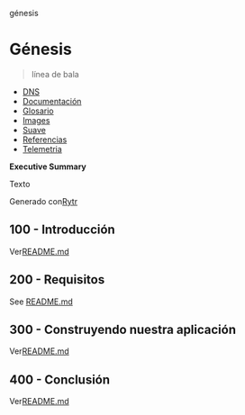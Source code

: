 génesis

# Génesis

> línea de bala

-   [DNS](./DNS.md)
-   [Documentación](./DOCUMENTATION.md)
-   [Glosario](./GLOSSARY.md)
-   [Images](./IMAGES.md)
-   [Suave](./PODMAN.md)
-   [Referencias](./REFERENCES.md)
-   [Telemetria](./TELEMETRY.md)

**Executive Summary**

Texto

Generado con[Rytr](https://app.rytr.me)

## 100 - Introducción

Ver[README.md](./100/README.md)

## 200 - Requisitos

See [README.md](./200/README.md)

## 300 - Construyendo nuestra aplicación

Ver[README.md](./300/README.md)

## 400 - Conclusión

Ver[README.md](./400/README.md)
